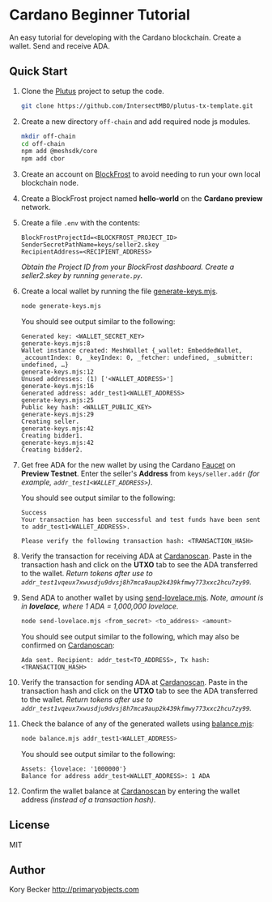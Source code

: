 Cardano Beginner Tutorial
=========================

An easy tutorial for developing with the Cardano blockchain. Create a wallet. Send and receive ADA.

## Quick Start

1. Clone the [Plutus](https://github.com/IntersectMBO/plutus-tx-template.git) project to setup the code.

    ```bash
    git clone https://github.com/IntersectMBO/plutus-tx-template.git
    ```
2. Create a new directory `off-chain` and add required node js modules.

    ```bash
    mkdir off-chain
    cd off-chain
    npm add @meshsdk/core
    npm add cbor
    ```
3. Create an account on [BlockFrost](https://blockfrost.io/dashboard) to avoid needing to run your own local blockchain node.
4. Create a BlockFrost project named **hello-world** on the **Cardano preview** network.
5. Create a file `.env` with the contents:
    ```
    BlockFrostProjectId=<BLOCKFROST_PROJECT_ID>
    SenderSecretPathName=keys/seller2.skey
    RecipientAddress=<RECIPIENT_ADDRESS>
    ```

    *Obtain the Project ID from your BlockFrost dashboard. Create a seller2.skey by running `generate.py`.*
6. Create a local wallet by running the file [generate-keys.mjs](generate-keys.mjs).

    ```bash
    node generate-keys.mjs
    ```

    You should see output similar to the following:

    ```
    Generated key: <WALLET_SECRET_KEY>
    generate-keys.mjs:8
    Wallet instance created: MeshWallet {_wallet: EmbeddedWallet, _accountIndex: 0, _keyIndex: 0, _fetcher: undefined, _submitter: undefined, …}
    generate-keys.mjs:12
    Unused addresses: (1) ['<WALLET_ADDRESS>']
    generate-keys.mjs:16
    Generated address: addr_test1<WALLET_ADDRESS>
    generate-keys.mjs:25
    Public key hash: <WALLET_PUBLIC_KEY>
    generate-keys.mjs:29
    Creating seller.
    generate-keys.mjs:42
    Creating bidder1.
    generate-keys.mjs:42
    Creating bidder2.
    ```
7. Get free ADA for the new wallet by using the Cardano [Faucet](https://docs.cardano.org/cardano-testnets/tools/faucet/) on **Preview Testnet**. Enter the seller's **Address** from `keys/seller.addr` *(for example, `addr_test1<WALLET_ADDRESS>`)*.

    You should see output similar to the following:

    ```
    Success
    Your transaction has been successful and test funds have been sent to addr_test1<WALLET_ADDRESS>.

    Please verify the following transaction hash: <TRANSACTION_HASH>
    ```
8. Verify the transaction for receiving ADA at [Cardanoscan](https://preview.cardanoscan.io). Paste in the transaction hash and click on the **UTXO** tab to see the ADA transferred to the wallet. *Return tokens after use to `addr_test1vqeux7xwusdju9dvsj8h7mca9aup2k439kfmwy773xxc2hcu7zy99`.*
9. Send ADA to another wallet by using [send-lovelace.mjs](send-lovelace.mjs). *Note, amount is in **lovelace**, where 1 ADA = 1,000,000 lovelace.*

    ```bash
    node send-lovelace.mjs <from_secret> <to_address> <amount>
    ```

    You should see output similar to the following, which may also be confirmed on [Cardanoscan](https://preview.cardanoscan.io):

    ```
    Ada sent. Recipient: addr_test<TO_ADDRESS>, Tx hash: <TRANSACTION_HASH>
    ```
10. Verify the transaction for sending ADA at [Cardanoscan](https://preview.cardanoscan.io). Paste in the transaction hash and click on the **UTXO** tab to see the ADA transferred to the wallet. *Return tokens after use to `addr_test1vqeux7xwusdju9dvsj8h7mca9aup2k439kfmwy773xxc2hcu7zy99`.*
11. Check the balance of any of the generated wallets using [balance.mjs](balance.mjs):

    ```bash
    node balance.mjs addr_test1<WALLET_ADDRESS>
    ```

    You should see output similar to the following:

    ```
    Assets: {lovelace: '1000000'}
    Balance for address addr_test<WALLET_ADDRESS>: 1 ADA
    ```
12. Confirm the wallet balance at [Cardanoscan](https://preview.cardanoscan.io) by entering the wallet address *(instead of a transaction hash)*.

## License

MIT

## Author

Kory Becker
http://primaryobjects.com
